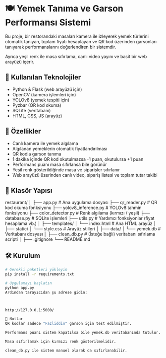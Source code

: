 # 🍽️ Yemek Tanıma ve Garson Performansı Sistemi

Bu proje, bir restorandaki masaları kamera ile izleyerek yemek türlerini otomatik tanıyan, toplam fiyatı hesaplayan ve QR kod üzerinden garsonları tanıyarak performanslarını değerlendiren bir sistemdir. 

Ayrıca yeşil renk ile masa sıfırlama, canlı video yayını ve basit bir web arayüzü içerir.

## 🔧 Kullanılan Teknolojiler

- Python & Flask (web arayüzü için)
- OpenCV (kamera işlemleri için)
- YOLOv8 (yemek tespiti için)
- Pyzbar (QR kod okuma)
- SQLite (veritabanı)
- HTML, CSS, JS (arayüz)

## 🚀 Özellikler

- Canlı kamera ile yemek algılama
- Algılanan yemeklerin otomatik fiyatlandırılması
- QR kodla garson tanıma
- 1 dakika içinde QR kod okutulmazsa -1 puan, okutulursa +1 puan
- Performans puanı masa sıfırlansa bile görünür
- Yeşil renk gösterildiğinde masa ve siparişler sıfırlanır
- Web arayüzü üzerinden canlı video, sipariş listesi ve toplam tutar takibi

## 📂 Klasör Yapısı

restaurant/
│
├── app.py # Ana uygulama dosyası
├── qr_reader.py # QR kod okuma fonksiyonu
├── yolov8_inference.py # YOLOv8 tahmin fonksiyonu
├── color_detector.py # Renk algılama (kırmızı / yeşil)
├── database.py # SQLite işlemleri
├── utils.py # Yardımcı fonksiyonlar (fiyat hesaplama vb.)
│
├── templates/
│ └── index.html # Ana HTML arayüz
│
├── static/
│ └── style.css # Arayüz stilleri
│
├── data/
│ └── yemek.db # Veritabanı dosyası
│
├── clean_db.py # (İsteğe bağlı) veritabanı sıfırlama scripti
│
├── .gitignore
└── README.md



## 🛠️ Kurulum

```bash
# Gerekli paketleri yükleyin
pip install -r requirements.txt

# Uygulamayı başlatın
python app.py
Ardından tarayıcıdan şu adrese gidin:



http://127.0.0.1:5000/

📝 Notlar
QR kodlar sadece "Fazliddin" garson için test edilmiştir.

Performans puanı sistem kapatılsa bile yemek.db veritabanında tutulur.

Masa sıfırlamak için kırmızı renk gösterilmelidir.

clean_db.py ile sistem manuel olarak da sıfırlanabilir.

